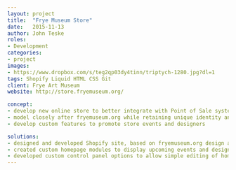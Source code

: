 ```yaml
---
layout: project
title:  "Frye Museum Store"
date:   2015-11-13
author: John Teske
roles:
- Development
categories:
- project
images:
- https://www.dropbox.com/s/teg2qp03dy4tinn/triptych-1280.jpg?dl=1
tags: Shopify Liquid HTML CSS Git
client: Frye Art Museum
website: http://store.fryemuseum.org/

concept:
- develop new online store to better integrate with Point of Sale system, with an easy to use product database
- model closely after fryemuseum.org while retaining unique identity and ecommerce functionality
- develop custom features to promote store events and designers

solutions:
- designed and developed Shopify site, based on fryemuseum.org design and brand
- created custom homepage modules to display upcoming events and designer feature blog posts
- developed custom control panel options to allow simple editing of homepage content
---
```

